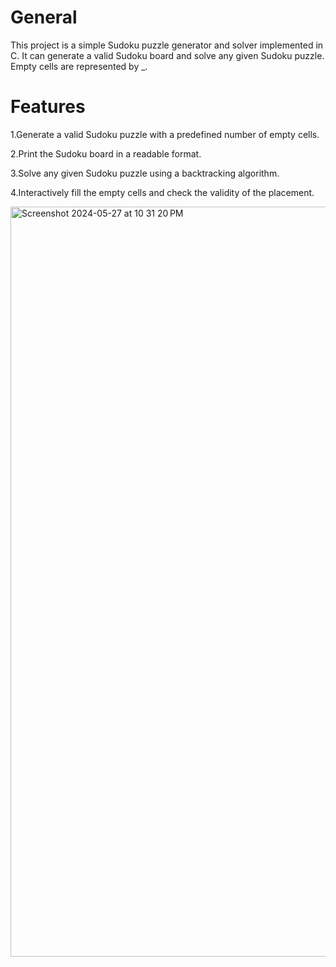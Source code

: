 # General

This project is a simple Sudoku puzzle generator and solver implemented in C. It can generate a valid Sudoku board and solve any given Sudoku puzzle. Empty cells are represented by _.

# Features

1.Generate a valid Sudoku puzzle with a predefined number of empty cells.

2.Print the Sudoku board in a readable format.

3.Solve any given Sudoku puzzle using a backtracking algorithm.

4.Interactively fill the empty cells and check the validity of the placement.


<img width="1200" alt="Screenshot 2024-05-27 at 10 31 20 PM" src="https://github.com/Praneet005/Sudoku/assets/121420706/e9abe07c-4654-4afd-a474-2e9b8595fc59">

